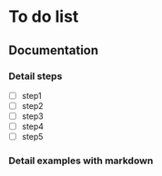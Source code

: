 # To do list
## Documentation
### Detail steps
- [ ] step1
- [ ] step2
- [ ] step3
- [ ] step4
- [ ] step5
### Detail examples with markdown
